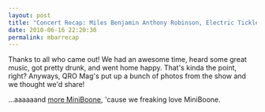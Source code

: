 ```yaml
---
layout: post
title: "Concert Recap: Miles Benjamin Anthony Robinson, Electric Tickle Machine, MiniBoone, and Translations"
date: 2010-06-16 22:20:30
permalink: mbarrecap
---
```

Thanks to all who came out! We had an awesome time, heard some great music, got pretty drunk, and went home happy. That's kinda the point, right? Anyways, QRO Mag's put up a bunch of photos from the show and we thought we'd share!

...aaaaaand [more MiniBoone](http://picasaweb.google.com/Marielle.Solan/2010_05_30_MBETMAndMBARAtKF#), 'cause we freaking love MiniBoone.
  
  